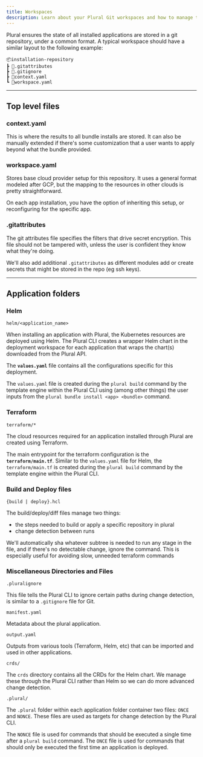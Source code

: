 ```yaml
---
title: Workspaces
description: Learn about your Plural Git workspaces and how to manage them.
---
```


Plural ensures the state of all installed applications are stored in a git repository, under a common format. A typical workspace should have a similar layout to the following example:

```
📦installation-repository
┣ 📜.gitattributes
┣ 📜.gitignore
┣ 📜context.yaml
┗ 📜workspace.yaml
```

***

## Top level files

### context.yaml

This is where the results to all bundle installs are stored. It can also be manually extended if there's some customization that a user wants to apply beyond what the bundle provided.

### workspace.yaml

Stores base cloud provider setup for this repository. It uses a general format modeled after GCP, but the mapping to the resources in other clouds is pretty straightforward.

On each app installation, you have the option of inheriting this setup, or reconfiguring for the specific app.

### .gitattributes

The git attributes file specifies the filters that drive secret encryption. This file should not be tampered with, unless the user is confident they know what they're doing.

We'll also add additional `.gitattributes` as different modules add or create secrets that might be stored in the repo (eg ssh keys).

***

## Application folders

### Helm

`helm/<application_name>`

When installing an application with Plural, the Kubernetes resources are deployed using Helm. The Plural CLI creates a wrapper Helm chart in the deployment workspace for each application that wraps the chart(s) downloaded from the Plural API.

The **`values.yaml`** file contains all the configurations specific for this deployment.

The `values.yaml` file is created during the `plural build` command by the template engine within the Plural CLI using (among other things) the user inputs from the `plural bundle install <app> <bundle>` command.

### Terraform

`terraform/*`

The cloud resources required for an application installed through Plural are created using Terraform.

The main entrypoint for the terraform configuration is the **`terraform/main.tf`**. Similar to the `values.yaml` file for Helm, the `terraform/main.tf` is created during the `plural build` command by the template engine within the Plural CLI.

### Build and Deploy files

`{build | deploy}.hcl`

The build/deploy/diff files manage two things:

* the steps needed to build or apply a specific repository in plural
* change detection between runs

We'll automatically sha whatever subtree is needed to run any stage in the file, and if there's no detectable change, ignore the command. This is especially useful for avoiding slow, unneeded terraform commands

### Miscellaneous Directories and Files

`.pluralignore`

This file tells the Plural CLI to ignore certain paths during change detection, is similar to a `.gitignore` file for Git.
 
`manifest.yaml`

Metadata about the plural application.

`output.yaml`

Outputs from various tools (Terraform, Helm, etc) that can be imported and used in other applications.

`crds/`

The `crds` directory contains all the CRDs for the Helm chart. We manage these through the Plural CLI rather than Helm so we can do more advanced change detection.

`.plural/`

The `.plural` folder within each application folder container two files: `ONCE` and `NONCE`. These files are used as targets for change detection by the Plural CLI.

The `NONCE` file is used for commands that should be executed a single time after a `plural build` command. The `ONCE` file is used for commands that should only be executed the first time an application is deployed.
